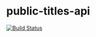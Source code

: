 public-titles-api
=================

[![Build Status](https://travis-ci.org/LandRegistry/public-titles-api.svg)](https://travis-ci.org/LandRegistry/public-titles-api)
